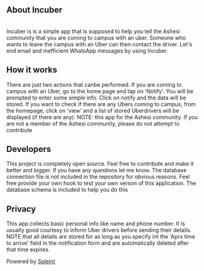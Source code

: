 <h2>About Incuber</h2><br>
Incuber is is a simple app that is supposed to help you tell the Ashesi community that you are coming to campus with an uber. Someone who wants to leave the campus with an Uber can then contact the driver. Let's end email and inefficient WhatsApp messages by using Incuber.
<h2>How it works</h2>
There are just two actions that canbe performed. If you are coming to campus with an Uber, go to the home page and tap on 'Notify'. You will be prompted to enter some simple info. Click on notify and the data will be stored.
If you want to check if there are any Ubers coming to campus, from the homepage, click on 'view' and a list of stored Uberdrivers will be displayed (if there are any).
NOTE: this app for the Ashesi community. If you are not a member of the Ashesi community, please do not attempt to contribute
<h2>Developers</h2>
This project is completely open source. Feel free to contribute and make it better and bigger. If you have any questions let me know. The database connection file is not included in the repository for obvious reasons. Feel free provide your own hook to test your own verson of this application. The database schema is included to help you do this
<h2>Privacy</h2>
This app collects basic personal info like name and phone number. It is usually good courtesy to inform Uber drivers before sending their details. NOTE that all details are stored for as long as you specify int the 'Aprx time to arrive' field in the notification form and are automatically deleted after that time expires.

Powered by <a href="http://spleint.com">Spleint</a>
